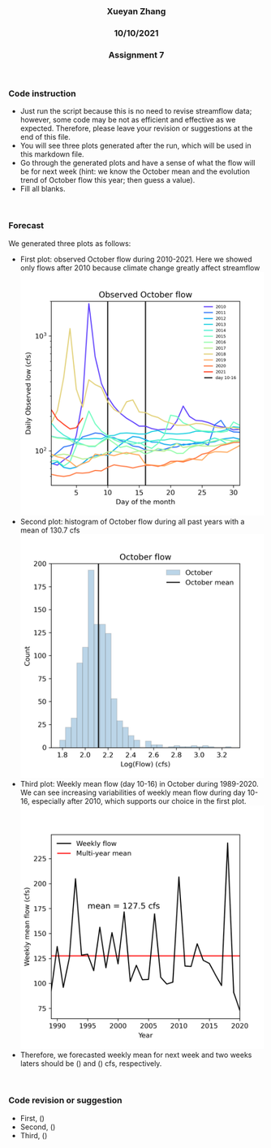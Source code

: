 <center>

### Xueyan Zhang
### 10/10/2021
### Assignment 7

</center>

</br>

### Code instruction
- Just run the script because this is no need to revise streamflow data; however, some code may be not as efficient and effective as we expected. Therefore, please leave your revision or suggestions at the end of this file.
- You will see three plots generated after the run, which will be used in this markdown file.
- Go through the generated plots and have a sense of what the flow will be for next week (hint: we know the October mean and the evolution trend of October flow this year; then guess a value).
- Fill all blanks.
</br>

### Forecast
We generated three plots as follows:
- First plot: observed October flow during 2010-2021. Here we showed only flows after 2010 because climate change greatly affect streamflow
  ![picture 1](./p1.png)
- Second plot: histogram of October flow during all past years with a mean of 130.7 cfs
  ![picture 2](./p2.png)
- Third plot: Weekly mean flow (day 10-16) in October during 1989-2020. We can see increasing variabilities of weekly mean flow during day 10-16, especially after 2010, which supports our choice in the first plot.
  ![picture 3](./p3.png)
- Therefore, we forecasted weekly mean for next week and two weeks laters should be () and () cfs, respectively. 
</br>

### Code revision or suggestion
- First, ()
- Second, ()
- Third, ()